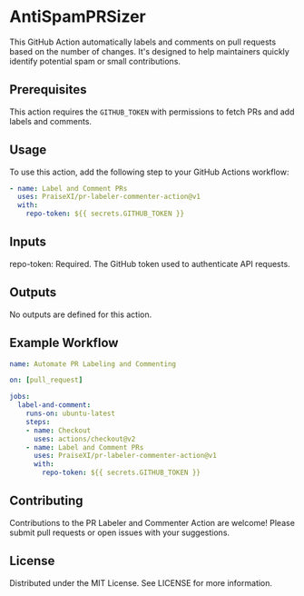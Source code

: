 # AntiSpamPRSizer

This GitHub Action automatically labels and comments on pull requests based on the number of changes. It's designed to help maintainers quickly identify potential spam or small contributions.

## Prerequisites

This action requires the `GITHUB_TOKEN` with permissions to fetch PRs and add labels and comments.

## Usage

To use this action, add the following step to your GitHub Actions workflow:

```yaml
- name: Label and Comment PRs
  uses: PraiseXI/pr-labeler-commenter-action@v1
  with:
    repo-token: ${{ secrets.GITHUB_TOKEN }}
```

## Inputs

repo-token: Required. The GitHub token used to authenticate API requests.

## Outputs
No outputs are defined for this action.

## Example Workflow
```yaml
name: Automate PR Labeling and Commenting

on: [pull_request]

jobs:
  label-and-comment:
    runs-on: ubuntu-latest
    steps:
    - name: Checkout
      uses: actions/checkout@v2
    - name: Label and Comment PRs
      uses: PraiseXI/pr-labeler-commenter-action@v1
      with:
        repo-token: ${{ secrets.GITHUB_TOKEN }}
```
## Contributing
Contributions to the PR Labeler and Commenter Action are welcome! Please submit pull requests or open issues with your suggestions.

## License
Distributed under the MIT License. See LICENSE for more information.